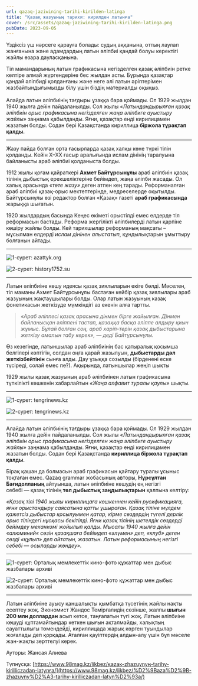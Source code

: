 ```yaml
---
url: qazaq-jaziwining-tarihi-kirilden-latinga
title: "Қазақ жазуының тарихи: кирилден латынға"
cover: /src/assets/qazaq-jaziwining-tarihi-kirilden-latinga.png
pubDate: 2023-09-05
---
```

Үздіксіз үш нәрсеге қарауға болады: судың аққанына, оттың лаулап жанғанына және адамдардың латын әліпбиі қандай болуы керектігі жайлы өзара дауласқанына.

Тіл мамандарының латын графикасына негізделген қазақ әліпбиін ретке келтіре алмай жүргендеріне бес жылдан асты. Бұрында қазақтар қандай әліпбиді қолданғаны және неге әлі латын әріптерімен жазбайтындығымызды білу үшін біздің материалды оқыңыз.\
\
Алайда латын әліпбиінің тағдыры ұзаққа бара қоймады. Ол 1929 жылдан 1940 жылға дейін пайдаланылды. Сол жылы *«Латындандырылған қазақ әліпбиін орыс графикасына негізделген жаңа әліпбиге ауыстыру жайлы»* заңнама қабылданды. Яғни, қазақтар енді кирилицамен жазатын болды. Содан бері Қазақстанда кириллица **біржола тұрақтап қалды.** 

<hr />

Жазу пайда болған орта ғасырларда қазақ халқы көне түркі тілін қолданды. Кейін X–XX ғасыр аралығында ислам дінінің таралуына байланысты араб әліпбиі қолданыста болды.

1912 жылы қоғам қайраткері **Ахмет Байтұрсынұлы** араб әліпбиін қазақ тілінің дыбыстық ерекшеліктеріне бейімдеп, жаңа әліпби жасады. Ол халық арасында *«төте жазу»* деген атпен кең тарады. Реформаналған араб әліпбиі қазақ-орыс мектептерінде, медреселерде оқытылды. Байтұрсынұлы өзі редактор болған «Қазақ» газеті **араб графикасында** жарыққа шығатын.

1920 жылдардың басында Кеңес өкіметі орыстілді емес елдерде тіл реформасын бастады. Реформа жергілікті әліпбилерді латын қарпіне көшіру жайлы болды. Кей тарихшылар реформаның мақсаты – мұсылман елдерді *ислам дінінен алыстатып*, құндылықтарын ұмыттыру болғанын айтады.

<hr />

![](https://www.98mag.kz/wp-content/uploads/2023/07/yazyki-narodov-sssr-massovo-perevodilis-s-kirilliczy_yythkg.jpg "1-сурет: azattyk.org")

![](https://www.98mag.kz/wp-content/uploads/2023/07/eeb3b5e02ab653f942ab97519ed26b0e-e1644999895401.jpeg "2-сурет: history1752.su")

<hr />

Латын әліпбиіне көшу идеясы қазақ зиялыларын екіге бөлді. Мәселен, тіл маманы Ахмет Байтұрсынұлы бастаған кейбір қазақ зиялылары араб жазуының жақтаушылары болды. Олар латын жазуының казақ фонетикасын жеткізуде мүмкіндігі аз екенін алға тартты. 

> *«Араб әліппесі қазақ арасына дінмен бірге жайылған. Дінмен байланысқан әліппені тастап, қазаққа басқа әліппе алдыру қиын жұмыс. Бұлай болған соң, араб харіп-терін қазақ дыбыстарына жеткізу амалын табу керек»,* — *деді Байтұрсынұлы.*

Өз кезегінде, латыншылар араб әліпбиінің бас қатыралық қосымша белгілері көптігін, солдан оңға қарай жазылуын, **дыбыстарды дәл жеткізбейтінін** сынға алды. Дау ұзыққа созылды (бірденені еске түсіреді, солай емес пе?). Ақырында, латыншылар жеңіп шықты

1929 жылы қазақ жазуының араб әліпбиінен латын графикасына түпкілікті көшкенін хабарлайтын *«Жаңа алфавит туралы қаулы»* шықты.

<hr />

![](https://www.98mag.kz/wp-content/uploads/2023/07/20190103085811.jpg "1-сурет: tengrinews.kz")

![](https://www.98mag.kz/wp-content/uploads/2023/07/1c95g0ddd0s.jpg "2-сурет: tengrinews.kz")

<hr />

Алайда латын әліпбиінің тағдыры ұзаққа бара қоймады. Ол 1929 жылдан 1940 жылға дейін пайдаланылды. Сол жылы *«Латындандырылған қазақ әліпбиін орыс графикасына негізделген жаңа әліпбиге ауыстыру жайлы»* заңнама қабылданды. Яғни, қазақтар енді кирилицамен жазатын болды. Содан бері Қазақстанда **кириллица біржола тұрақтап қалды.** 

Бірақ қашан да болмасын араб графикасын қайтару туралы ұсыныс тоқтаған емес. Qazaq grammar жобасының авторы, **Нұрсұлтан Бағидолланың** айтуынша, латын әліпбиіне көшудің ең негізгі себебі — қазақ тілінің **төл дыбыстық заңдылықтарын** қалпына келтіру:

*«Қазақ тілі 1940 жылы кириллицаға көшкеннен кейін русификацияға, яғни орыстандыру саясатына қатты ұшыраған. Қазақ тіліне мүлдем қажетсіз дыбыстар қосылуымен қатар, кірме сөздердің түгелі дерлік орыс тіліндегі нұсқасы бекітілді. Яғни қазақ тілінің шетелдік сөздерді бейімдеу механизмі жойылып қалды. Мысалы 1940 жылға дейін «алюминий« сөзін қазақшаға бейімдеп «әлүмен» деп, «клуб» деген сөзді «құлып» деп айтатын, жазатын. Латын реформасының негізгі себебі* — *осыларды жөндеу».*

<hr />

![](https://www.98mag.kz/wp-content/uploads/2023/07/2efa82b129f6bedcf4791fcc6af7dfa1.jpg "1-сурет: Орталық мемлекеттік кино-фото құжаттар мен дыбыс жазбалары архиві")

![](https://www.98mag.kz/wp-content/uploads/2023/07/3ea57bb010601836de7d9a159c15f522-1.jpg "2-сурет: Орталық мемлекеттік кино-фото құжаттар мен дыбыс жазбалары архиві")

<hr />

Латын әліпбиіне ауысу қаншалықты қымбатқа түсетінің жайлы нақты есептеу жоқ. Экономист Жандос Темірғалидің сөзінше, жалпы **шығын 200 млн доллардан** асып кетсе, таңғалатын түгі жоқ. Латын әліпбиіне көшуді құптамайтындар кеткен шығын ақталмайды, халықтың сауаттылығы төмендейді, кириллицада жарық көрген туындылар жоғалады деп қорқады. Аталған қауіптердің алдын-алу үшін бұл мәселе жан-жақты зерттелуі керек.



Ауторы: Жансая Алиева

Түпнұсқа: [https://www.98mag.kz/likbez/қazaқ-zhazuynyң-tarihy-kirilliczadan-latynғa/](https://www.98mag.kz/likbez/%D2%9Baza%D2%9B-zhazuyny%D2%A3-tarihy-kirilliczadan-latyn%D2%93a/)